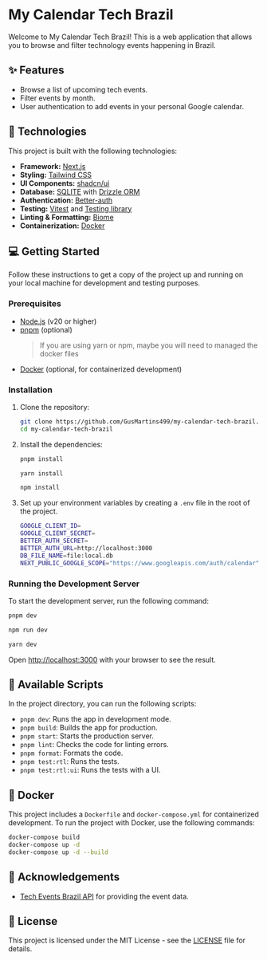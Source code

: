 # My Calendar Tech Brazil

Welcome to My Calendar Tech Brazil! This is a web application that allows you to browse and filter technology events happening in Brazil.

## ✨ Features

*   Browse a list of upcoming tech events.
*   Filter events by month.
*   User authentication to add events in your personal Google calendar.

## 🚀 Technologies

This project is built with the following technologies:

*   **Framework:** [Next.js](https://nextjs.org/)
*   **Styling:** [Tailwind CSS](https://tailwindcss.com/)
*   **UI Components:** [shadcn/ui](https://ui.shadcn.com/)
*   **Database:** [SQLITE](https://sqlite.org/) with [Drizzle ORM](https://orm.drizzle.team/)
*   **Authentication:** [Better-auth](https://www.better-auth.com/)
*   **Testing:** [Vitest](https://vitest.dev/) and [Testing library](https://testing-library.com/)
*   **Linting & Formatting:** [Biome](https://biomejs.dev/)
*   **Containerization:** [Docker](https://www.docker.com/)

## 💻 Getting Started

Follow these instructions to get a copy of the project up and running on your local machine for development and testing purposes.

### Prerequisites

*   [Node.js](https://nodejs.org/) (v20 or higher)
*   [pnpm](https://pnpm.io/) (optional)
    > If you are using yarn or npm, maybe you will need to managed the docker files
*   [Docker](https://www.docker.com/) (optional, for containerized development)

### Installation

1.  Clone the repository:

    ```bash
    git clone https://github.com/GusMartins499/my-calendar-tech-brazil.git
    cd my-calendar-tech-brazil
    ```

2.  Install the dependencies:

    ```bash
    pnpm install
    ```
    ```bash
    yarn install
    ```
    ```bash
    npm install
    ```

3.  Set up your environment variables by creating a `.env` file in the root of the project.
    ```bash
    GOOGLE_CLIENT_ID=
    GOOGLE_CLIENT_SECRET=
    BETTER_AUTH_SECRET=
    BETTER_AUTH_URL=http://localhost:3000
    DB_FILE_NAME=file:local.db
    NEXT_PUBLIC_GOOGLE_SCOPE="https://www.googleapis.com/auth/calendar"
    ```

### Running the Development Server

To start the development server, run the following command:

```bash
pnpm dev
```
```bash
npm run dev
```
```bash
yarn dev
```

Open [http://localhost:3000](http://localhost:3000) with your browser to see the result.

## 📜 Available Scripts

In the project directory, you can run the following scripts:

*   `pnpm dev`: Runs the app in development mode.
*   `pnpm build`: Builds the app for production.
*   `pnpm start`: Starts the production server.
*   `pnpm lint`: Checks the code for linting errors.
*   `pnpm format`: Formats the code.
*   `pnpm test:rtl`: Runs the tests.
*   `pnpm test:rtl:ui`: Runs the tests with a UI.

## 🐳 Docker

This project includes a `Dockerfile` and `docker-compose.yml` for containerized development. To run the project with Docker, use the following commands:

```bash
docker-compose build
docker-compose up -d
docker-compose up -d --build
```

## 🙏 Acknowledgements

*   [Tech Events Brazil API](https://raw.githubusercontent.com/agenda-tech-brasil/agenda-tech-brasil/main/src/db/database.json) for providing the event data.

## 📄 License

This project is licensed under the MIT License - see the [LICENSE](./LICENSE) file for details.